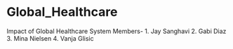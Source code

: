 # Global_Healthcare
Impact of Global Healthcare System
Members- 
        1. Jay Sanghavi
        2. Gabi Diaz
        3. Mina Nielsen
        4. Vanja Glisic

